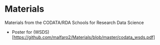 # Materials

Materials from the CODATA/RDA Schools for Research Data Science

* Poster for (WSDS)[https://github.com/malfaro2/Materials/blob/master/codata_wsds.pdf]
